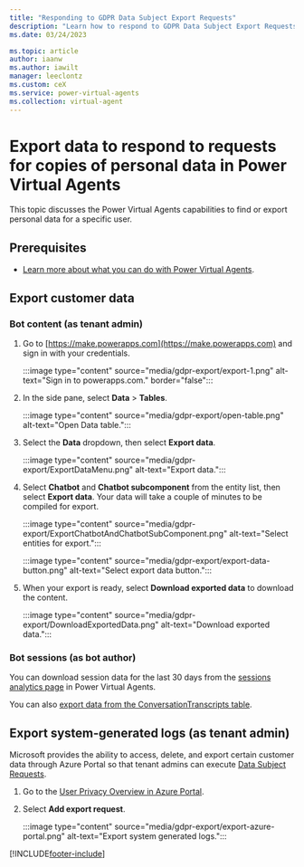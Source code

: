 ```yaml
---
title: "Responding to GDPR Data Subject Export Requests"
description: "Learn how to respond to GDPR Data Subject Export Requests for Power Virtual Agents."
ms.date: 03/24/2023

ms.topic: article
author: iaanw
ms.author: iawilt
manager: leeclontz
ms.custom: ceX
ms.service: power-virtual-agents
ms.collection: virtual-agent
---
```


# Export data to respond to requests for copies of personal data in Power Virtual Agents

This topic discusses the Power Virtual Agents capabilities to find or export personal data for a specific user.

## Prerequisites

- [Learn more about what you can do with Power Virtual Agents](fundamentals-what-is-power-virtual-agents.md).

## Export customer data

### Bot content (as tenant admin)

1. Go to [https://make.powerapps.com](https://make.powerapps.com) and sign in with your credentials.

   :::image type="content" source="media/gdpr-export/export-1.png" alt-text="Sign in to powerapps.com." border="false":::

1. In the side pane, select **Data** > **Tables**.

   :::image type="content" source="media/gdpr-export/open-table.png" alt-text="Open Data table.":::

1. Select the **Data** dropdown, then select **Export data**.

   :::image type="content" source="media/gdpr-export/ExportDataMenu.png" alt-text="Export data.":::

1. Select **Chatbot** and **Chatbot subcomponent** from the entity list, then select **Export data**. Your data will take a couple of minutes to be compiled for export.

   :::image type="content" source="media/gdpr-export/ExportChatbotAndChatbotSubComponent.png" alt-text="Select entities for export.":::

   :::image type="content" source="media/gdpr-export/export-data-button.png" alt-text="Select export data button.":::

1. When your export is ready, select **Download exported data** to download the content.

   :::image type="content" source="media/gdpr-export/DownloadExportedData.png" alt-text="Download exported data.":::

### Bot sessions (as bot author)

You can download session data for the last 30 days from the [sessions analytics page](analytics-sessions.md) in Power Virtual Agents.

You can also [export data from the ConversationTranscripts table](analytics-sessions.md#download-bot-session-transcripts).

## Export system-generated logs (as tenant admin)

Microsoft provides the ability to access, delete, and export certain customer data through Azure Portal so that tenant admins can execute [Data Subject Requests](/compliance/regulatory/gdpr-dsr-azure#introduction-to-data-subject-requests-dsrs).

1. Go to the [User Privacy Overview in Azure Portal](https://portal.azure.com/#blade/Microsoft_Azure_Policy/UserPrivacyMenuBlade/Overview).

1. Select **Add export request**.

   :::image type="content" source="media/gdpr-export/export-azure-portal.png" alt-text="Export system generated logs.":::

[!INCLUDE[footer-include](includes/footer-banner.md)]
